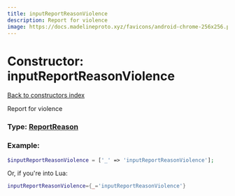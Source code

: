 ```yaml
---
title: inputReportReasonViolence
description: Report for violence
image: https://docs.madelineproto.xyz/favicons/android-chrome-256x256.png
---
```

# Constructor: inputReportReasonViolence  
[Back to constructors index](index.md)



Report for violence




### Type: [ReportReason](../types/ReportReason.md)


### Example:

```php
$inputReportReasonViolence = ['_' => 'inputReportReasonViolence'];
```  


Or, if you're into Lua:

```lua
inputReportReasonViolence={_='inputReportReasonViolence'}

```


